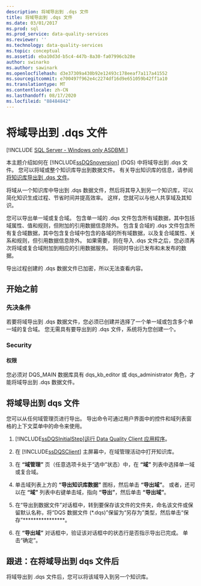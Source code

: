 ```yaml
---
description: 将域导出到 .dqs 文件
title: 将域导出到 .dqs 文件
ms.date: 03/01/2017
ms.prod: sql
ms.prod_service: data-quality-services
ms.reviewer: ''
ms.technology: data-quality-services
ms.topic: conceptual
ms.assetid: eba10d3d-b5c4-447b-8a30-fa07996cb28e
author: swinarko
ms.author: sawinark
ms.openlocfilehash: d3e37309a430b92e12493c178eeaf7a117a41552
ms.sourcegitcommit: e700497f962e4c2274df16d9e651059b42ff1a10
ms.translationtype: MT
ms.contentlocale: zh-CN
ms.lasthandoff: 08/17/2020
ms.locfileid: "88484842"
---
```

# <a name="export-a-domain-to-a-dqs-file"></a>将域导出到 .dqs 文件

[!INCLUDE [SQL Server - Windows only ASDBMI  ](../includes/applies-to-version/sqlserver.md)]

  本主题介绍如何在 [!INCLUDE[ssDQSnoversion](../includes/ssdqsnoversion-md.md)] (DQS) 中将域导出到 .dqs 文件。 您可以将域或整个知识库导出到数据文件。 有关导出知识库的信息，请参阅[将知识库导出到 .dqs 文件](../data-quality-services/export-a-knowledge-base-to-a-dqs-file.md)。  
  
 将域从一个知识库中导出到 .dqs 数据文件，然后将其导入到另一个知识库，可以简化知识生成过程、节省时间并提高效率。 这样，您就可以与他人共享域及其知识。  
  
 您可以导出单一域或复合域。 包含单一域的 .dqs 文件包含所有域数据，其中包括域属性、值和规则，但附加的引用数据信息除外。 包含复合域的 .dqs 文件包含所有复合域数据，其中包含复合域中包含的各域的所有域数据，以及复合域属性、关系和规则，但引用数据信息除外。 如果需要，则在导入 .dqs 文件之后，您必须再次将域或复合域附加到相应的引用数据服务。 将同时导出已发布和未发布的数据。  
  
 导出过程创建的 .dqs 数据文件已加密，所以无法查看内容。  
  
##  <a name="before-you-begin"></a><a name="BeforeYouBegin"></a> 开始之前  
  
###  <a name="prerequisites"></a><a name="Prerequisites"></a>先决条件  
 若要将域导出到 .dqs 数据文件，您必须已创建并选择了一个单一域或包含多个单一域的复合域。 您无需具有要导出到的 .dqs 文件，系统将为您创建一个。  
  
###  <a name="security"></a><a name="Security"></a> Security  
  
####  <a name="permissions"></a><a name="Permissions"></a> 权限  
 您必须对 DQS_MAIN 数据库具有 dqs_kb_editor 或 dqs_administrator 角色，才能将域导出到 .dqs 数据文件。  
  
##  <a name="export-a-domain-to-a-dqs-file"></a><a name="Export"></a> 将域导出到 dqs 文件  
 您可以从任何域管理页进行导出。 导出命令可通过用户界面中的控件和域列表窗格的上下文菜单中的命令来使用。  
  
1.  [!INCLUDE[ssDQSInitialStep](../includes/ssdqsinitialstep-md.md)][运行 Data Quality Client 应用程序](../data-quality-services/run-the-data-quality-client-application.md)。  
  
2.  在 [!INCLUDE[ssDQSClient](../includes/ssdqsclient-md.md)] 主屏幕中，在域管理活动中打开知识库。  
  
3.  在 **“域管理”** 页（任意选项卡处于“选中”状态）中，在 **“域”** 列表中选择单一域或复合域。  
  
4.  单击域列表上方的 **“导出知识库数据”** 图标，然后单击 **“导出域”**。 或者，还可以在 **“域”** 列表中右键单击域，指向 **“导出”**，然后单击 **“导出域”**。  
  
5.  在“导出到数据文件”对话框中，转到要保存该文件的文件夹，命名该文件或保留默认名称，将“DQS 数据文件 (\*.dqs)”保留为“另存为”类型，然后单击“保存”****************。  
  
6.  在 **“导出域”** 对话框中，验证该对话框中的状态行是否指示导出已完成。 单击“确定”。  
  
##  <a name="follow-up-after-exporting-a-domain-to-a-dqs-file"></a><a name="FollowUp"></a> 跟进：在将域导出到 dqs 文件后  
 将域导出到 .dqs 文件后，您可以将该域导入到另一个知识库。  
  
  
